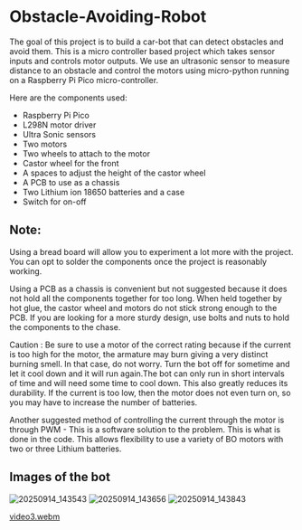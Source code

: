 # Obstacle-Avoiding-Robot

The goal of this project is to build a car-bot that can detect obstacles and avoid them. This is a micro controller based project which takes sensor inputs and controls motor outputs. We use an ultrasonic sensor to measure distance to an obstacle and control the motors using micro-python running on a Raspberry Pi Pico micro-controller.

Here are the components used:
* Raspberry Pi Pico
* L298N motor driver
* Ultra Sonic sensors
* Two motors
* Two wheels to attach to the motor
* Castor wheel for the front
* A spaces to adjust the height of the castor wheel
* A PCB to use as a chassis
* Two Lithium ion 18650 batteries and a case
* Switch for on-off 


 ## Note:
 
Using a bread board will allow you to experiment a lot more with the project. You can opt to solder the components once the project is reasonably working.

 Using a PCB as a chassis is convenient but not suggested because it does not hold all the components together for too long. When held together by hot glue, the castor wheel and motors do not stick strong enough to the PCB. If you are looking for a more sturdy design, use bolts and nuts to hold the components to the chase.

 Caution : Be sure to use a motor of the correct rating because if the current is too high for the motor, the armature may burn giving a very distinct burning smell. In that case, do not worry. Turn the bot off for sometime and let it cool down and it will run again.The bot can only run in short intervals of time and will need some time to cool down. This also greatly reduces its durability. If the current is too low, then the motor does not even turn on, so you may have to increase the number of batteries.

 Another suggested method of controlling the current through the motor is through PWM - This is a software solution to the problem. This is what is done in the code. This allows flexibility to use a variety of BO motors with two or three Lithium batteries.


 ## Images of the bot
![20250914_143543](https://github.com/user-attachments/assets/9cba1308-88c5-4382-abef-1cfbd9a1c47c)
![20250914_143656](https://github.com/user-attachments/assets/c34f1b98-f781-48e8-9433-90cfe758ddbb)
![20250914_143843](https://github.com/user-attachments/assets/19e9724d-c9be-4eed-835f-548d5a1ddeac)



[video3.webm](https://github.com/user-attachments/assets/920eb60b-044c-49c2-b8b4-a3a2bb9f08ca)
